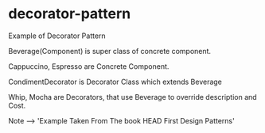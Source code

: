# decorator-pattern
Example of Decorator Pattern

Beverage(Component) is super class of concrete component.

Cappuccino, Espresso are Concrete Component.

CondimentDecorator is Decorator Class which extends Beverage

Whip, Mocha are Decorators, that use Beverage to override description and Cost.

Note --> 'Example Taken From The book HEAD First Design Patterns'

